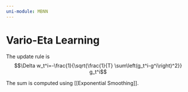 ```yaml
---
uni-module: MBNN
---
```

# Vario-Eta Learning

The update rule is 
$$\Delta w_t^i=-\frac{1}{\sqrt{\frac{1}{T} \sum\left(g_t^i-g^i\right)^2}} g_t^i$$

The sum is computed using [[Exponential Smoothing]].


